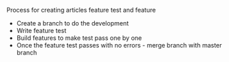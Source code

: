 Process for creating articles feature test and feature

- Create a branch to do the development
- Write feature test
- Build features to make test pass one by one
- Once the feature test passes with no errors - merge branch with master branch